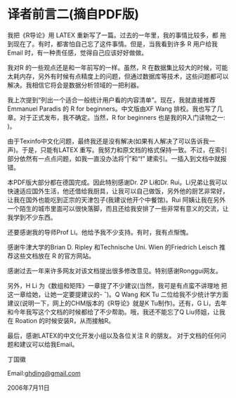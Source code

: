 # 译者前言二(摘自PDF版)

我把《R导论》用 LATEX 重新写了一篇。过去的一年里，我的事情比较多，都 拖到现在了。有时，都害怕自己忘了这件事情。但是，当我看到许多 R 用户给我 Email 时，有一种责任感，觉得自己应该好好做做。

我对R 的一些观点还是和一年前写的一样。虽然，R 在数据集比较大的时候，可能太耗内存，另外有时候有点精度上的问题，但通过数据库等技术，这些问题都可以解决。我相信它将会是数据分析领域的一把利器。

我上次提到“列出一个适合一般统计用户看的内容清单”。现在，我就直接推荐 Emmanuel Paradis 的 R for beginners。中文版由XF Wang 排校。我也写了几章。对于正式发布，我不确定。当然，R for beginners 也是我的R入门读物之一: )。

由于Texinfo中文化问题，最终我还是没有解决(如果有人解决了可以告诉我一 声)。于是，只能有LATEX 重写。我努力和原文档的格式保持一致。不过，在索引部分依然有一点点问题，如我一直没办法将“|”和“!” 建索引。一插入到文档中就报错。

本PDF版大部分都在德国完成。因此特别感谢Dr. ZP Li和Dr. Rui。Li兄弟让我可以快速适应国外生活，他还借给我厨具，让我可以自己做饭，另外他的厨艺非常好，让我在国外也能吃到正宗的天津包子(我建议他开个中餐馆)。Rui 阿姨让我在另外一个陌生的城市里面可以很快落脚，而且还给我安排了一些非常有意义的交流，让我学到不少东西。

还要感谢我的导师Prof Li。他给予我不少支持。有时，我有点惭愧。

感谢牛津大学的Brian D. Ripley 和Technische Uni. Wien 的Friedrich Leisch 推荐这些文档放在 R 的官方网站。

感谢过去一年来许多网友对该文档提出很多修改意见。特别感谢Ronggui网友。

另外，H Li 为《数组和矩阵》一章提了不少建议(当然，我可是有点蛮不讲理地 把这一章给她，让她一定要提建议的- ˆ)。Q Wang 和K Tu 二位给我不少统计学方面建议(说明一下，网上的CHM版本的《R导论》就是K Tu制作)。还有，G Li，去年和今年我写这个文档的时候都给了不少帮助。哦，我还不能忘了Q Liu师姐，让我在 Roation 的时候安装R，从而接触R。 

最后，感谢LATEX的中文化开发小组以及各位关注 R 的朋友。 对于文档的任何问题和建议可以给我Email。

丁国徽

Email:ghding@gmail.com

2006年7月11日